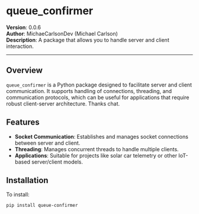 # queue_confirmer

**Version**: 0.0.6  
**Author**: MichaeCarlsonDev (Michael Carlson)  
**Description**: A package that allows you to handle server and client interaction.

---

## Overview

`queue_confirmer` is a Python package designed to facilitate server and client communication. It supports handling of connections, threading, and communication protocols, which can be useful for applications that require robust client-server architecture. Thanks chat.

## Features

- **Socket Communication**: Establishes and manages socket connections between server and client.
- **Threading**: Manages concurrent threads to handle multiple clients.
- **Applications**: Suitable for projects like solar car telemetry or other IoT-based server/client models.

## Installation

To install:

```bash
pip install queue-confirmer
